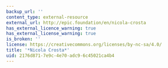 ```yaml
---
backup_url: ''
content_type: external-resource
external_url: http://epic.foundation/en/nicola-crosta
has_external_licence_warning: true
has_external_license_warning: true
is_broken: ''
license: https://creativecommons.org/licenses/by-nc-sa/4.0/
title: '*Nicola Crosta*'
uid: 2176d871-7e9c-4e70-adc9-6c45021ca4b4
---
```

